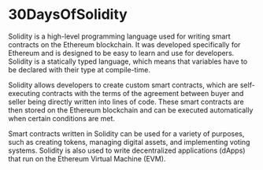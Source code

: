 # 30DaysOfSolidity

Solidity is a high-level programming language used for writing smart contracts on the Ethereum blockchain. It was developed specifically for Ethereum and is designed to be easy to learn and use for developers. Solidity is a statically typed language, which means that variables have to be declared with their type at compile-time.

Solidity allows developers to create custom smart contracts, which are self-executing contracts with the terms of the agreement between buyer and seller being directly written into lines of code. These smart contracts are then stored on the Ethereum blockchain and can be executed automatically when certain conditions are met.

Smart contracts written in Solidity can be used for a variety of purposes, such as creating tokens, managing digital assets, and implementing voting systems. Solidity is also used to write decentralized applications (dApps) that run on the Ethereum Virtual Machine (EVM).
